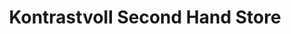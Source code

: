 ---
title: "Kontrastvoll Second Hand Store"
url: /linnich-ederen/kontrastvoll-second-hand-store/
shop: Kleidung
---